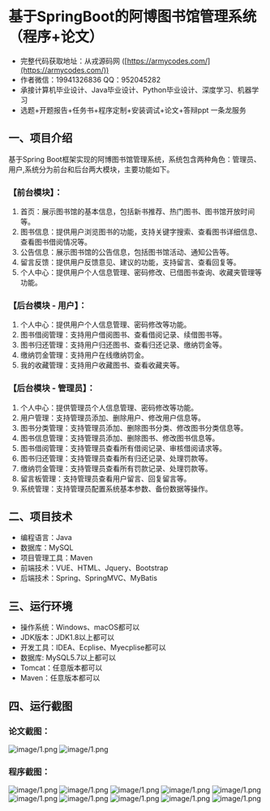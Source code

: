 基于SpringBoot的阿博图书馆管理系统（程序+论文）
=
- 完整代码获取地址：从戎源码网 ([https://armycodes.com/](https://armycodes.com/))
- 作者微信：19941326836  QQ：952045282 
- 承接计算机毕业设计、Java毕业设计、Python毕业设计、深度学习、机器学习
- 选题+开题报告+任务书+程序定制+安装调试+论文+答辩ppt 一条龙服务

一、项目介绍
---
基于Spring Boot框架实现的阿博图书馆管理系统，系统包含两种角色：管理员、用户,系统分为前台和后台两大模块，主要功能如下。
### 【前台模块】：
1. 首页：展示图书馆的基本信息，包括新书推荐、热门图书、图书馆开放时间等。
2. 图书信息：提供用户浏览图书的功能，支持关键字搜索、查看图书详细信息、查看图书借阅情况等。
3. 公告信息：展示图书馆的公告信息，包括图书馆活动、通知公告等。
4. 留言反馈：提供用户反馈意见、建议的功能，支持留言、查看回复等。
5. 个人中心：提供用户个人信息管理、密码修改、已借图书查询、收藏夹管理等功能。

### 【后台模块 - 用户】：
1. 个人中心：提供用户个人信息管理、密码修改等功能。
2. 图书借阅管理：支持用户借阅图书、查看借阅记录、续借图书等。
3. 图书归还管理：支持用户归还图书、查看归还记录、缴纳罚金等。
4. 缴纳罚金管理：支持用户在线缴纳罚金。
5. 我的收藏管理：支持用户收藏图书、查看收藏夹等。

### 【后台模块 - 管理员】：
1. 个人中心：提供管理员个人信息管理、密码修改等功能。
2. 用户管理：支持管理员添加、删除用户、修改用户信息等。
3. 图书分类管理：支持管理员添加、删除图书分类、修改图书分类信息等。
4. 图书信息管理：支持管理员添加、删除图书、修改图书信息等。
5. 图书借阅管理：支持管理员查看所有借阅记录、审核借阅请求等。
6. 图书归还管理：支持管理员查看所有归还记录、处理罚款等。
7. 缴纳罚金管理：支持管理员查看所有罚款记录、处理罚款等。
8. 留言板管理：支持管理员查看用户留言、回复留言等。
9. 系统管理：支持管理员配置系统基本参数、备份数据等操作。


二、项目技术
---
- 编程语言：Java
- 数据库：MySQL
- 项目管理工具：Maven
- 前端技术：VUE、HTML、Jquery、Bootstrap
- 后端技术：Spring、SpringMVC、MyBatis

三、运行环境
---
- 操作系统：Windows、macOS都可以
- JDK版本：JDK1.8以上都可以
- 开发工具：IDEA、Ecplise、Myecplise都可以
- 数据库: MySQL5.7以上都可以
- Tomcat：任意版本都可以
- Maven：任意版本都可以

四、运行截图
---
### 论文截图：
![image/1.png](limage/1.png)
![image/1.png](limage/2.png)

### 程序截图：
![image/1.png](image/1.png)
![image/1.png](image/2.png)
![image/1.png](image/3.png)
![image/1.png](image/4.png)
![image/1.png](image/5.png)
![image/1.png](image/6.png)
![image/1.png](image/7.png)
![image/1.png](image/8.png)
![image/1.png](image/9.png)
![image/1.png](image/10.png)

